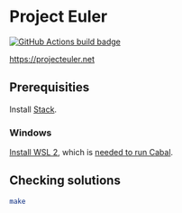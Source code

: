 # Project Euler

[![GitHub Actions build badge](https://github.com/brcrista/Project-Euler-Haskell/workflows/CI/badge.svg)](https://github.com/brcrista/Project-Euler-Haskell/actions?query=workflow%3ACI)

<https://projecteuler.net>

## Prerequisities

Install [Stack](https://docs.haskellstack.org/en/stable/README/).

### Windows

[Install WSL 2](https://docs.microsoft.com/en-us/windows/wsl/install-win10), which 
is [needed to run Cabal](https://github.com/haskell/cabal/issues/6551).

## Checking solutions

```bash
make
```